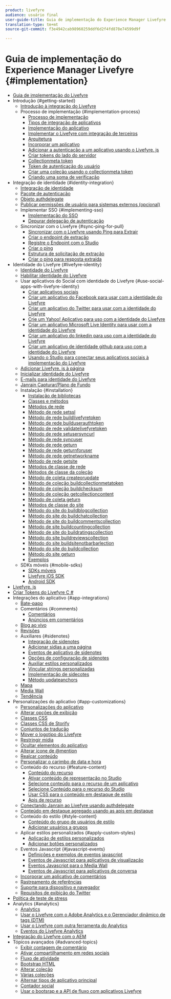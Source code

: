 ```yaml
---
product: livefyre
audience: usuário final
user-guide-title: Guia de implementação do Experience Manager Livefyre
translation-type: tm+mt
source-git-commit: f3e4942cab98960259ddf6d2f4fd878e74599d9f

---
```



# Guia de implementação do Experience Manager Livefyre {#implementation}

+ [Guia de implementação do Livefyre](home.md)
+ Introdução {#getting-started}
   + [Introdução à integração do Livefyre](c-getting-started/c-getting-started.md)
   + Processo de implementação {#implementation-process}
      + [Processo de implementação](c-getting-started/c-implementation-process/c-implementation-process.md)
      + [Tipos de integração de aplicativos](c-getting-started/c-implementation-process/c-app-integration-types.md)
      + [Implementação do aplicativo](c-getting-started/designer-app-implementation.md)
      + [Implementar o Livefyre com integração de terceiros](c-app-integrations/implement-livefyre-3rd-party.md)
      + [Arquitetura](c-getting-started/c-implementation-process/c-architecture.md)
      + [Incorporar um aplicativo](c-getting-started/c-implementation-process/c-using-livefyre.js-to-create-customize-and-use-apps-on-your-site.md)
      + [Adicionar a autenticação a um aplicativo usando o Livefyre. js](c-getting-started/c-implementation-process/c-add-authetication-to-an-app-using-livefyre.js.md)
      + [Criar tokens do lado do servidor](c-getting-started/c-implementation-process/c-build-server-side-tokens.md)
      + [Collectionmeta token](c-getting-started/c-implementation-process/c-collectionmeta-tokent.md)
      + [Token de autenticação do usuário](c-getting-started/c-implementation-process/c-user-auth-token.md)
      + [Criar uma coleção usando o collectionmeta token](t-create-a-collectionmeta-token.md)
      + [Criando uma soma de verificação](c-creating-a-checksum.md)
+ Integração de identidade {#identity-integration}
   + [Integração de identidade](t-about-identity-integration/t-about-identity-integration.md)
   + [Pacote de autenticação](t-about-identity-integration/c-authorization-package.md)
   + [Objeto authdelegate](t-about-identity-integration/c-building-an-auth-delegate.md)
   + [Publicar permissões de usuário para sistemas externos (opcional)](t-about-identity-integration/c-posting-user-permissions-to-external-systems.md)
   + Implementar SSO {#implementing-sso}
      + [Implementação do SSO](t-about-identity-integration/c-implementing-sso/c-implementing-sso.md)
      + [Depurar delegação de autenticação](t-about-identity-integration/c-implementing-sso/c-debugging-auth.md)
   + Sincronizar com o Livefyre {#sync-ping-for-pull}
      + [Sincronizar com o Livefyre usando Ping para Extrair](t-about-identity-integration/t-sync-with-livefyre-using-ping-for-pull/t-sync-with-livefyre-using-ping-for-pull.md)
      + [Criar o endpoint de extração](t-about-identity-integration/t-sync-with-livefyre-using-ping-for-pull/t-build-the-pull-endpoint.md)
      + [Registre o Endpoint com o Studio](t-about-identity-integration/t-sync-with-livefyre-using-ping-for-pull/c-register-the-endpoint-with-studio.md)
      + [Criar o ping](t-about-identity-integration/t-sync-with-livefyre-using-ping-for-pull/t-build-the-ping.md)
      + [Estrutura de solicitação de extração](t-about-identity-integration/t-sync-with-livefyre-using-ping-for-pull/t-pull-request-structure.md)
      + [Criar o ping para resposta extraída](t-about-identity-integration/t-sync-with-livefyre-using-ping-for-pull/c-build-the-ping-for-pull-response.md)
+ Identidade do Livefyre {#livefyre-identity}
   + [Identidade do Livefyre](c-livefyre-identity-comp/c-livefyre-identity-comp.md)
   + [Habilitar identidade do Livefyre](c-livefyre-identity-comp/t-enable-livefyre-identity.md)
   + Usar aplicativos do Social com identidade do Livefyre {#use-social-apps-with-livefyre-identity}
      + [Criar aplicativos sociais](c-livefyre-identity-comp/t-create-your-social-apps.md)
      + [Criar um aplicativo do Facebook para usar com a identidade do Livefyre](c-livefyre-identity-comp/t-create-a-facebook-app-for-use-with-livefyre-identity.md)
      + [Criar um aplicativo do Twitter para usar com a identidade do Livefyre](c-livefyre-identity-comp/t-create-a-twitter-app-for-use-with-livefyre-identity.md)
      + [Crie um Yahoo! Aplicativo para uso com a identidade do Livefyre](c-livefyre-identity-comp/t-create-a-yahoo-app-for-use-with-livefyre-identity.md)
      + [Criar um aplicativo Microsoft Live Identity para usar com a identidade do Livefyre](c-livefyre-identity-comp/t-create-a-microsoft-live-id-app-for-use-with-livefyre-identity.md)
      + [Criar um aplicativo do linkedin para uso com a identidade do Livefyre](c-livefyre-identity-comp/t-create-a-linkedin-app-for-use-with-livefyre-identity.md)
      + [Criar um aplicativo de identidade github para uso com a identidade do Livefyre](c-livefyre-identity-comp/c-create-a-github-identity.md)
      + [Usando o Studio para conectar seus aplicativos sociais à implementação do Livefyre](c-livefyre-identity-comp/t-using-studio-to-connect-your-social-apps-to-your-livefyre-implementation.md)
   + [Adicionar Livefyre. js à página](c-livefyre-identity-comp/t-add-livefyre.js-to-the-page.md)
   + [Inicializar identidade do Livefyre](c-livefyre-identity-comp/t-initialize-livefyre-identity.md)
   + [E-mails para identidade do Livefyre](c-livefyre-identity-comp/c-emails-for-livefyre-identity.md)
   + [Janrain Capturar/Plano de Fundo](c-livefyre-identity-comp/c-janrain-capture-backplane-comp.md)
   + Instalação {#installation}
      + [Instalação de bibliotecas](c-installing-libraries/c-installing-libraries.md)
      + [Classes e métodos](c-installing-libraries/c-methods-livefyre.md)
      + [Métodos de rede](c-installing-libraries/c-network-methods.md)
      + [Método de rede setssl](c-installing-libraries/r-setssl-method.md)
      + [Método de rede buildlivefyretoken](c-installing-libraries/r-buildlivefyretoken-method.md)
      + [Método de rede builduserauthtoken](c-installing-libraries/r-builduserauthtoken-method.md)
      + [Método de rede validatelivefyretoken](c-installing-libraries/c-validatelivefyretoken-network-method.md)
      + [Método de rede setusersyncurl](c-installing-libraries/r-setusersyncurl-method.md)
      + [Método de rede syncuser](c-installing-libraries/r-syncuser-method.md)
      + [Método de rede geturn](c-installing-libraries/r-geturn-method.md)
      + [Método de rede geturnforuser](c-installing-libraries/r-geturnforuser-method.md)
      + [Método de rede getnetworkname](c-installing-libraries/r-getnetworkname-method.md)
      + [Método de rede getsite](c-installing-libraries/r-getsite-method.md)
      + [Métodos de classe de rede](c-installing-libraries/c-network-class-methods.md)
      + [Métodos de classe da coleção](c-installing-libraries/c-collection-methods.md)
      + [Método de coleta createorupdate](c-installing-libraries/r-createorupdate-collection-method.md)
      + [Método de coleção buildcollectionmetatoken](c-installing-libraries/r-buildcollectionmetatoken-collection-method.md)
      + [Método de coleção buildchecksum](c-installing-libraries/r-buildchecksum-collection-method.md)
      + [Método de coleção getcollectioncontent](c-installing-libraries/t-getcollectioncontent-collection-method.md)
      + [Método de coleta geturn](c-installing-libraries/r-geturn-collection-method.md)
      + [Métodos de classe do site](c-installing-libraries/c-site-methods.md)
      + [Método do site do buildblogcollection](c-installing-libraries/r-buildblogcollection-site-method.md)
      + [Método do site do buildchatcollection](c-installing-libraries/r-buildchatcollection-site-method.md)
      + [Método de site do buildcommentscollection](c-installing-libraries/r-buildcommentscollection-site-method.md)
      + [Método de site buildcountingcollection](c-installing-libraries/r-buildcountingcollection-site-method.md)
      + [Método de site do buildratingscollection](c-installing-libraries/r-buildratingscollection-site-method.md)
      + [Método do site buildreviewscollection](c-installing-libraries/r-buildreviewscollection-site-method.md)
      + [Método do site buildsitenotbarbarlection](c-installing-libraries/r-buildsitenotescollection-site-method.md)
      + [Método do site do buildcollection](c-installing-libraries/r-buildcollection-site-method.md)
      + [Método do site geturn](c-installing-libraries/r-geturn-site-method.md)
      + [Exemplos](c-installing-libraries/c-libraries-examples.md)
   + SDKs móveis {#mobile-sdks}
      + [SDKs móveis](c-mobile-sdks/c-mobile-sdks.md)
      + [Livefyre iOS SDK](c-mobile-sdks/c-livefyre-ios-sdk.md)
      + [Android SDK](c-mobile-sdks/c-android-sdk.md)
+ [Livefyre. js](c-livefyre.js.md)
+ [Criar Tokens do Livefyre C #](c-creating-livefyre-tokens-c-.md)
+ Integrações do aplicativo {#app-integrations}
   + [Bate-papo](c-app-integrations/c-app-integratios-chat.md)
   + Comentários {#comments}
      + [Comentários](c-app-integrations/c-comments-integration/c-comments-integration.md)
      + [Anúncios em comentários](c-app-integrations/c-comments-integration/c-ads-in-comments-integration.md)
   + [Blog ao vivo](c-app-integrations/c-live-blog-integration.md)
   + [Revisões](c-app-integrations/c-reviews-integration.md)
   + Auxiliares {#sidenotes}
      + [Integração de sidenotes](c-app-integrations/c-sidenotes-integration/r-sidenotes-integration.md)
      + [Adicionar sidias a uma página](c-app-integrations/c-sidenotes-integration/r-adding-sidenotes-to-a-page.md)
      + [Eventos de aplicativo de sidenotes](c-app-integrations/c-sidenotes-integration/r-app-events.md)
      + [Opções de configuração de sidenotes](c-app-integrations/c-sidenotes-integration/r-configuration-options.md)
      + [Auxiliar estilos personalizados](c-app-integrations/c-sidenotes-integration/r-custom-styles.md)
      + [Vincular strings personalizadas](c-app-integrations/c-sidenotes-integration/r-custom-strings.md)
      + [Implementação de sidecotes](c-app-integrations/c-sidenotes-integration/r-sidenotes-implementation.md)
      + [Método updateanchors](c-app-integrations/c-sidenotes-integration/update-anchors-method.md)
   + [Mapa](c-app-integrations/c-map-integration.md)
   + [Media Wall](c-app-integrations/c-media-wall-integration.md)
   + [Tendência](c-app-integrations/c-trending-integration.md)
+ Personalizações do aplicativo {#app-customizations}
   + [Personalizações do aplicativo](c-app-customizations/c-app-customizations.md)
   + [Alterar opções de exibição](c-app-customizations/c-change-display-options.md)
   + [Classes CSS](c-app-customizations/c-css-classes.md)
   + [Classes CSS de Storify](c-app-customizations/c-storify-css-classes.md)
   + [Conjuntos de tradução](c-app-customizations/c-translation-sets.md)
   + [Mover o logotipo do Livefyre](c-app-customizations/c-move-the-livefyre-logo.md)
   + [Restringir mídia](c-app-customizations/c-restrict-media.md)
   + [Ocultar elementos do aplicativo](c-app-customizations/c-hide-app-elements.md)
   + [Alterar ícone de @mention](c-app-customizations/c-change-mention-icon.md)
   + [Realçar conteúdo](c-app-customizations/c-highlight-content.md)
   + [Personalizar o carimbo de data e hora](c-app-customizations/c-date-time-stamp.md)
   + Conteúdo do recurso {#feature-content}
      + [Conteúdo do recurso](c-app-customizations/t-feature-content.md)
      + [Ativar conteúdo de representação no Studio](c-app-customizations/t-enable-featuring-content-in-studio.md)
      + [Selecione conteúdo para o recurso de um aplicativo](c-app-customizations/t-select-content-to-feature.md)
      + [Selecione Conteúdo para o recurso do Studio](c-app-customizations/t-select-content-to-feature-from-studio.md)
      + [Usar CSS para o conteúdo em destaque de estilo](c-app-customizations/c-use-css-to-style-featured-content.md)
      + [Apis de recurso](c-app-customizations/c-feature-apis.md)
   + [Conectando Janrain ao Livefyre usando authdelegate](c-app-customizations/c-connecting-janrain-to-livefyre-using-authdelegate.md)
   + [Conteúdo em destaque agregado usando as apis em destaque](c-app-customizations/c-aggregated-featured-content-using-the-featured-apis.md)
   + Conteúdo do estilo {#style-content}
      + [Conteúdo do grupo de usuários de estilo](c-app-customizations/c-style-user-group-content.md)
      + [Adicionar usuários a grupos](c-app-customizations/c-adding-users-to-groups.md)
   + Aplicar estilos personalizados {#apply-custom-styles}
      + [Aplicação de estilos personalizados](c-app-customizations/c-applying-custom-styles-.md)
      + [Adicionar botões personalizados](c-app-customizations/t-add-custom-buttons.md)
   + Eventos Javascript {#javascript-events}
      + [Definições e exemplos de eventos javascript](c-app-customizations/c-javascript-events.md)
      + [Eventos de Javascript para aplicativos de visualização](c-app-customizations/c-javascript-events-for-visualization-apps.md)
      + [Eventos Javascript para o Media Wall](c-app-customizations/c-javascript-events-media-wall.md)
      + [Eventos de Javascript para aplicativos de conversa](c-app-customizations/c-javascript-events-for-conversation-apps.md)
   + [Incorporar um aplicativo de comentários](c-app-customizations/c-embed-a-comments-app.md)
   + [Rastreamento de referências](c-app-customizations/c-referral-tracking.md)
   + [Suporte para dispositivo e navegador](c-app-customizations/c-device-and-browser-support.md)
   + [Requisitos de exibição do Twitter](c-app-customizations/c-twitter-display-requirements.md)
+ [Política de teste de stress](c-stress-test-policy.md)
+ Analytics {#analytics}
   + [Analytics](livefyre-analytics/livefyre-analytics.md)
   + [Usar o Livefyre com o Adobe Analytics e o Gerenciador dinâmico de tags (DTM)](livefyre-analytics/c-use-livefyre-with-adobe-analytics.md)
   + [Usar o Livefyre com outra ferramenta do Analytics](livefyre-analytics/c-livefyre-analytics.md)
   + [Eventos do Livefyre Analytics](livefyre-analytics/c-livefyre-analytics-events.md)
+ [Integração do Livefyre com o AEM](c-livefyre-aem-integration.md)
+ Tópicos avançados {#advanced-topics}
   + [Exibir contagem de comentário](c-advanced-topics/t-display-comment-count.md)
   + [Ativar compartilhamento em redes sociais](c-advanced-topics/c-enabling-social-sharing.md)
   + [Fluxo de atividade](c-advanced-topics/c-activity-stream.md)
   + [Bootstrap HTML](c-advanced-topics/c-bootstrap-html.md)
   + [Alterar coleção](c-advanced-topics/c-change-collection.md)
   + [Várias coleções](c-advanced-topics/c-multiple-collections.md)
   + [Alternar tipos de aplicativo principal](c-advanced-topics/c-switch-core-app-types.md)
   + [Contador social](c-advanced-topics/c-social-counter.md)
   + [Usar o bootsrap e a API de fluxo com aplicativos Livefyre](c-advanced-topics/bootstrap-stream-api.md)
